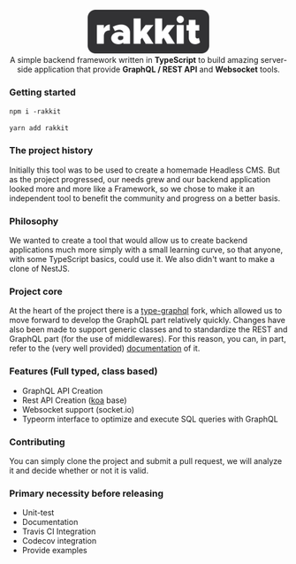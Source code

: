 <p align="center">
  <img src="logo.png" width="220" alt="Nest Logo"/>
  <br>
  A simple backend framework written in <b>TypeScript</b> to build amazing server-side application that provide <b>GraphQL / REST API</b> and <b>Websocket</b> tools. 
</p>
  
  
### Getting started  
```
npm i -rakkit
```
```
yarn add rakkit
```

### The project history  
Initially this tool was to be used to create a homemade Headless CMS. But as the project progressed, our needs grew and our backend application looked more and more like a Framework, so we chose to make it an independent tool to benefit the community and progress on a better basis.

### Philosophy  
We wanted to create a tool that would allow us to create backend applications much more simply with a small learning curve, so that anyone, with some TypeScript basics, could use it. We also didn't want to make a clone of NestJS.

### Project core  
At the heart of the project there is a [type-graphql](https://github.com/19majkel94/type-graphql) fork, which allowed us to move forward to develop the GraphQL part relatively quickly. Changes have also been made to support generic classes and to standardize the REST and GraphQL part (for the use of middlewares). For this reason, you can, in part, refer to the (very well provided) [documentation](https://19majkel94.github.io/type-graphql/) of it.

### Features (Full typed, class based)  
- GraphQL API Creation
- Rest API Creation ([koa](https://koajs.com/) base)
- Websocket support (socket.io)
- Typeorm interface to optimize and execute SQL queries with GraphQL

### Contributing  
You can simply clone the project and submit a pull request, we will analyze it and decide whether or not it is valid.

### Primary necessity before releasing  
- Unit-test
- Documentation
- Travis CI Integration
- Codecov integration
- Provide examples
